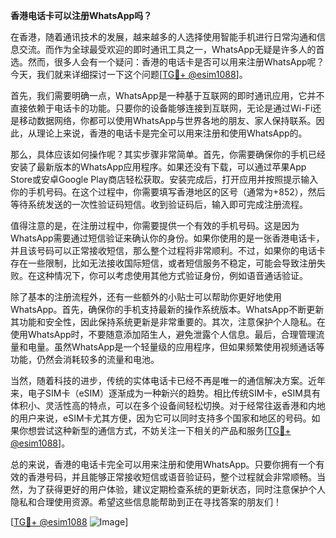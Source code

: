 **香港电话卡可以注册WhatsApp吗？**

在香港，随着通讯技术的发展，越来越多的人选择使用智能手机进行日常沟通和信息交流。而作为全球最受欢迎的即时通讯工具之一，WhatsApp无疑是许多人的首选。然而，很多人会有一个疑问：香港的电话卡是否可以用来注册WhatsApp呢？今天，我们就来详细探讨一下这个问题[[TG💪+ @esim1088](https://t.me/s/esim1088)]。

首先，我们需要明确一点，WhatsApp是一种基于互联网的即时通讯应用，它并不直接依赖于电话卡的功能。只要你的设备能够连接到互联网，无论是通过Wi-Fi还是移动数据网络，你都可以使用WhatsApp与世界各地的朋友、家人保持联系。因此，从理论上来说，香港的电话卡是完全可以用来注册和使用WhatsApp的。

那么，具体应该如何操作呢？其实步骤非常简单。首先，你需要确保你的手机已经安装了最新版本的WhatsApp应用程序。如果还没有下载，可以通过苹果App Store或安卓Google Play商店轻松获取。安装完成后，打开应用并按照提示输入你的手机号码。在这个过程中，你需要填写香港地区的区号（通常为+852），然后等待系统发送的一次性验证码短信。收到验证码后，输入即可完成注册流程。

值得注意的是，在注册过程中，你需要提供一个有效的手机号码。这是因为WhatsApp需要通过短信验证来确认你的身份。如果你使用的是一张香港电话卡，并且该号码可以正常接收短信，那么整个过程将非常顺利。不过，如果你的电话卡存在一些限制，比如无法接收国际短信，或者短信服务不稳定，可能会导致注册失败。在这种情况下，你可以考虑使用其他方式验证身份，例如语音通话验证。

除了基本的注册流程外，还有一些额外的小贴士可以帮助你更好地使用WhatsApp。首先，确保你的手机支持最新的操作系统版本。WhatsApp不断更新其功能和安全性，因此保持系统更新是非常重要的。其次，注意保护个人隐私。在使用WhatsApp时，不要随意添加陌生人，避免泄露个人信息。最后，合理管理流量和电量。虽然WhatsApp是一个轻量级的应用程序，但如果频繁使用视频通话等功能，仍然会消耗较多的流量和电池。

当然，随着科技的进步，传统的实体电话卡已经不再是唯一的通信解决方案。近年来，电子SIM卡（eSIM）逐渐成为一种新兴的趋势。相比传统SIM卡，eSIM具有体积小、灵活性高的特点，可以在多个设备间轻松切换。对于经常往返香港和内地的用户来说，eSIM卡尤其方便，因为它可以同时支持多个国家和地区的号码。如果你想尝试这种新型的通信方式，不妨关注一下相关的产品和服务[[TG💪+ @esim1088](https://t.me/s/esim1088)]。

总的来说，香港的电话卡完全可以用来注册和使用WhatsApp。只要你拥有一个有效的香港号码，并且能够正常接收短信或语音验证码，整个过程就会非常顺畅。当然，为了获得更好的用户体验，建议定期检查系统的更新状态，同时注意保护个人隐私和合理使用资源。希望这些信息能帮助到正在寻找答案的朋友们！

[[TG💪+ @esim1088](https://t.me/s/esim1088) ![Image](https://i.postimg.cc/4NQfJmqS/Snipaste-2025-05-13-00-14-12.png)]